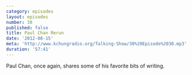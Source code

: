 ```yaml
---
category: episodes
layout: episodes
number: 30
published: false
title: Paul Chan Rerun
date: '2012-08-15'
meta: 'http://www.kchungradio.org/Talking-Show/30%20Episode%2030.mp3'
duration: '57:41'
---
```

Paul Chan, once again, shares some of his favorite bits of writing.